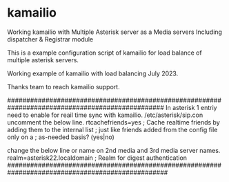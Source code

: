# kamailio
Working kamailio with Multiple Asterisk server as a Media servers Including dispatcher &amp; Registrar module

This is a example configuration script of kamailio for load balance of multiple asterisk servers.

Working example of kamailio with load balancing July 2023.

Thanks team to reach kamailio support.


#################################################################################################
In asterisk 1 entriy need to enable for reail time sync with kamailio.
 /etc/asterisk/sip.con
uncomment the below line.
rtcachefriends=yes             ; Cache realtime friends by adding them to the internal list
                                ; just like friends added from the config file only on a
                                ; as-needed basis? (yes|no)


change the below line or name on 2nd media and 3rd media server names.
realm=asterisk22.localdomain             ; Realm for digest authentication
##################################################################################################
